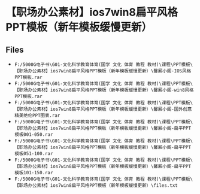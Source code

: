 # 【职场办公素材】ios7win8扁平风格PPT模板（新年模板缓慢更新）

## Files

- `F:/5000G电子书\G01-文化科学教育体育(国学 文化 体育 教程 教材)\课程\PPT模板\【职场办公素材】ios7win8扁平风格PPT模板（新年模板缓慢更新）\馨厢小阁-IOS风格PPT模板.rar`
- `F:/5000G电子书\G01-文化科学教育体育(国学 文化 体育 教程 教材)\课程\PPT模板\【职场办公素材】ios7win8扁平风格PPT模板（新年模板缓慢更新）\馨厢小阁-win8风格PPT模板.rar`
- `F:/5000G电子书\G01-文化科学教育体育(国学 文化 体育 教程 教材)\课程\PPT模板\【职场办公素材】ios7win8扁平风格PPT模板（新年模板缓慢更新）\馨厢小阁-国外创意精美绝伦PPT图表.rar`
- `F:/5000G电子书\G01-文化科学教育体育(国学 文化 体育 教程 教材)\课程\PPT模板\【职场办公素材】ios7win8扁平风格PPT模板（新年模板缓慢更新）\馨厢小阁-扁平PPT模板001-050.rar`
- `F:/5000G电子书\G01-文化科学教育体育(国学 文化 体育 教程 教材)\课程\PPT模板\【职场办公素材】ios7win8扁平风格PPT模板（新年模板缓慢更新）\馨厢小阁-扁平PPT模板051-100.rar`
- `F:/5000G电子书\G01-文化科学教育体育(国学 文化 体育 教程 教材)\课程\PPT模板\【职场办公素材】ios7win8扁平风格PPT模板（新年模板缓慢更新）\馨厢小阁-扁平PPT模板101-150.rar`
- `F:/5000G电子书\G01-文化科学教育体育(国学 文化 体育 教程 教材)\课程\PPT模板\【职场办公素材】ios7win8扁平风格PPT模板（新年模板缓慢更新）\files.txt`
